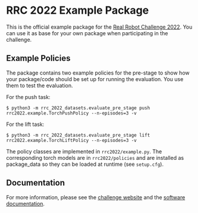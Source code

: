 RRC 2022 Example Package
========================

This is the official example package for the [Real Robot Challenge
2022](https://real-robot-challenge.com).  You can use it as base for your own
package when participating in the challenge.


Example Policies
----------------

The package contains two example policies for the pre-stage to show how your
package/code should be set up for running the evaluation.  You use them to test the
evaluation.

For the push task:

    $ python3 -m rrc_2022_datasets.evaluate_pre_stage push rrc2022.example.TorchPushPolicy --n-episodes=3 -v

For the lift task:

    $ python3 -m rrc_2022_datasets.evaluate_pre_stage lift rrc2022.example.TorchLiftPolicy --n-episodes=3 -v

The policy classes are implemented in `rrc2022/example.py`.  The corresponding torch
models are in `rrc2022/policies` and are installed as package_data so they can be loaded
at runtime (see `setup.cfg`).


Documentation
-------------

For more information, please see the [challenge
website](https://real-robot-challenge.com) and the [software
documentation](https://webdav.tuebingen.mpg.de/real-robot-challenge/2022/docs/).

